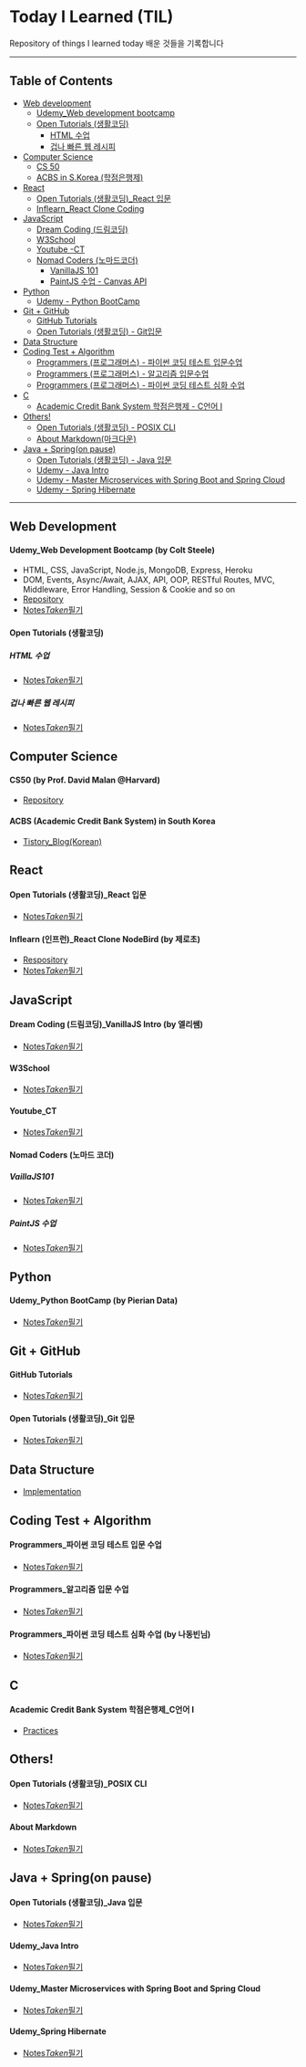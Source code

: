 # Today I Learned (TIL)

Repository of things I learned today
배운 것들을 기록합니다

-----

## Table of Contents
* [Web development](#Web-Development)
    * [Udemy_Web development bootcamp](#Udemy_Web-Development-Bootcamp-(by-Colt-Steele))
    * [Open Tutorials (생활코딩)](#Open-Tutorials-(생활코딩))
        * [HTML 수업](#HTML-수업)
        * [겁나 빠른 웹 레시피](#겁나-빠른-웹-레시피)
* [Computer Science](#Computer-Science)
    * [CS 50](#CS50-(by-Prof.-David-Malan-@Harvard))
    * [ACBS in S.Korea (학점은행제) ](#ACBS-(Academic-Credit-Bank-System)-in-South-Korea)
* [React](#React)
    * [Open Tutorials (생활코딩)_React 입문](#Open-Tutorials-(생활코딩)_React-입문)
    * [Inflearn_React Clone Coding](#Inflearn-(인프런)_React-Clone-NodeBird-(by-제로초))
* [JavaScript](#JavaScript)
    * [Dream Coding (드림코딩)](#Dream-Coding-(드림코딩)_VanillaJS-Intro-(by-엘리쌤))
    * [W3School](#W3School)
    * [Youtube -CT](#Youtube_CT)
    * [Nomad Coders (노마드코더)](#Nomad_Coders)
        * [VanillaJS 101](#VanillaJS101)
        * [PaintJS 수업 - Canvas API ](#PaintJS-수업) 
* [Python](#Python)
    * [Udemy - Python BootCamp](#Udemy_Python-BootCamp-(by-Pierian-Data))
* [Git + GitHub](#Git-+-GitHub)
    * [GitHub Tutorials](#GitHub-Tutorials)
    * [Open Tutorials (생활코딩) - Git입문](#Open-Tutorials-(생활코딩)_Git-입문)
* [Data Structure](#Data-Structure)
* [Coding Test + Algorithm](#Coding-Test-+-Algorithm)
    * [Programmers (프로그래머스) - 파이썬 코딩 테스트 입문수업](#Programmers_파이썬-코딩-테스트-입문-수업)
    * [Programmers (프로그래머스) - 알고리즘 입문수업](#Programmers_알고리즘-입문-수업)
    * [Programmers (프로그래머스) - 파이썬 코딩 테스트 심화 수업](#Programmers_파이썬-코딩-테스트-심화-수업-(by-나동빈님))
* [C](#C)
    * [Academic Credit Bank System 학점은행제 - C언어 I](#Academic-Credit-Bank-System-학점은행제_C언어-I)
* [Others!](#Others)
    * [Open Tutorials (생활코딩) - POSIX CLI](#Open-Tutorials-(생활코딩)_POSIX-CLI)
    * [About Markdown(마크다운)](#About-Markdown)
* [Java + Spring(on pause)](#Java-+-Spring(on-pause))
    * [Open Tutorials (생활코딩) - Java 입문](#Open-Tutorials-(생활코딩)_Java-입문)
    * [Udemy - Java Intro](#Udemy_Java-Intro)
    * [Udemy - Master Microservices with Spring Boot and Spring Cloud](#Udemy_Master-Microservices-with-Spring-Boot-and-Spring-Cloud)
    * [Udemy - Spring Hibernate](#Udemy_Spring-Hibernate)


_____


## Web Development
#### Udemy_Web Development Bootcamp (by Colt Steele)
- HTML, CSS, JavaScript, Node.js, MongoDB, Express, Heroku
- DOM, Events, Async/Await, AJAX, API, OOP, RESTful Routes, MVC, Middleware, Error Handling, Session & Cookie and so on
- [Repository](https://github.com/haileykr/Today-I-Learned-TIL-/tree/main/Udemy_Web_Development_Bootcamp)
- [Notes*Taken*필기](https://github.com/haileykr/Today-I-Learned-TIL-/blob/main/Udemy_Web_Development_Bootcamp/Web_Notes.md)

#### Open Tutorials (생활코딩)
##### HTML 수업
- [Notes*Taken*필기](https://github.com/haileykr/Today-I-Learned-TIL-/blob/main/OpenTutorials/Web_Basics.md)
##### 겁나 빠른 웹 레시피
- [Notes*Taken*필기](https://github.com/haileykr/Today-I-Learned-TIL-/blob/main/OpenTutorials/Web_Recipe.md)

## Computer Science
#### CS50 (by Prof. David Malan @Harvard)
- [Repository](https://github.com/haileykr/CS50)

#### ACBS (Academic Credit Bank System) in South Korea
- [Tistory_Blog(Korean)](https://piaflu.tistory.com/category/%ED%95%99%EC%A0%90%EC%9D%80%ED%96%89%EC%A0%9C)

## React
#### Open Tutorials (생활코딩)_React 입문
- [Notes*Taken*필기](https://github.com/haileykr/Today-I-Learned-TIL-/blob/main/OpenTutorials/React_Basics.md)
#### Inflearn (인프런)_React Clone NodeBird (by 제로초)
- [Respository](https://github.com/haileykr/Today-I-Learned-TIL-/tree/main/Inflearn)
- [Notes*Taken*필기](https://github.com/haileykr/Today-I-Learned-TIL-/blob/main/Inflearn/React_Clone.md)

## JavaScript
#### Dream Coding (드림코딩)_VanillaJS Intro (by 엘리쌤)
- [Notes*Taken*필기](https://github.com/haileykr/Today-I-Learned-TIL-/blob/main/VanillaJS/Dream_Coding_VanillaJS.md)
#### W3School
- [Notes*Taken*필기](https://github.com/haileykr/Today-I-Learned-TIL-/blob/main/VanillaJS/W3Schools_Notes.md)
#### Youtube_CT
- [Notes*Taken*필기](https://github.com/haileykr/Today-I-Learned-TIL-/blob/main/VanillaJS/Youtube_CT.md)
#### Nomad Coders (노마드 코더)
##### VaillaJS101
- [Notes*Taken*필기](https://github.com/haileykr/Today-I-Learned-TIL-/blob/main/VanillaJS/Nomad_Coder_VanillaJS_101.md)
##### PaintJS 수업
- [Notes*Taken*필기](https://github.com/haileykr/Today-I-Learned-TIL-/blob/main/VanillaJS/Nomad_Coder_Paint.md)

## Python
#### Udemy_Python BootCamp (by Pierian Data)
- [Notes*Taken*필기](https://github.com/haileykr/Today-I-Learned-TIL-/blob/main/Udemy_PythonBootcamp/Python%20Notes.md)

## Git + GitHub
#### GitHub Tutorials
- [Notes*Taken*필기](https://github.com/haileykr/Today-I-Learned-TIL-/blob/main/Git%2BGitHub/GitHub%20Guides.md)
#### Open Tutorials (생활코딩)_Git 입문
- [Notes*Taken*필기](https://github.com/haileykr/Today-I-Learned-TIL-/blob/main/Git%2BGitHub/Git%20-%20%EC%83%9D%ED%99%9C%EC%BD%94%EB%94%A9.md)

## Data Structure
- [Implementation](https://github.com/haileykr/Today-I-Learned-TIL-/tree/main/Data%20Structure)

## Coding Test + Algorithm
#### Programmers_파이썬 코딩 테스트 입문 수업
- [Notes*Taken*필기](https://github.com/haileykr/Today-I-Learned-TIL-/blob/main/Programmers_Algorithm_Class/Python_Cote_Notes.md)

#### Programmers_알고리즘 입문 수업
- [Notes*Taken*필기](https://github.com/haileykr/Today-I-Learned-TIL-/blob/main/Programmers_Algorithm_Class/Algorithm_Notes.md)

#### Programmers_파이썬 코딩 테스트 심화 수업 (by 나동빈님)
- [Notes*Taken*필기](https://github.com/haileykr/Today-I-Learned-TIL-/blob/main/Programmers_Algorithm_Class/Python_K_Cote_Notes.md)

## C
#### Academic Credit Bank System 학점은행제_C언어 I
- [Practices](https://github.com/haileykr/Today-I-Learned-TIL-/tree/main/CreditBank/C_Course)

## Others!
#### Open Tutorials (생활코딩)_POSIX CLI
- [Notes*Taken*필기](https://github.com/haileykr/Today-I-Learned-TIL-/blob/main/Others/POSIX_CLI_%EC%83%9D%ED%99%9C%EC%BD%94%EB%94%A9_Notes.md)
#### About Markdown
- [Notes*Taken*필기](https://github.com/haileykr/Today-I-Learned-TIL-/blob/main/Markdown%20(md)/Markdown.md)

## Java + Spring(on pause)
#### Open Tutorials (생활코딩)_Java 입문
- [Notes*Taken*필기](https://github.com/haileykr/Today-I-Learned-TIL-/blob/main/OpenTutorials/Java_Intro_Notes.md)
#### Udemy_Java Intro
- [Notes*Taken*필기](https://github.com/haileykr/Today-I-Learned-TIL-/blob/main/JavaUdemy/Udemy_Java.md)

#### Udemy_Master Microservices with Spring Boot and Spring Cloud
- [Notes*Taken*필기](https://github.com/haileykr/Today-I-Learned-TIL-/blob/main/JavaSpring/Udemy_notes.md)

#### Udemy_Spring Hibernate
- [Notes*Taken*필기](https://github.com/haileykr/Today-I-Learned-TIL-/blob/main/Spring_Hibernate_Beginners/Udemy_Spring_Hibernate.md)

